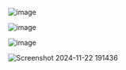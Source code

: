![image](https://github.com/user-attachments/assets/f6ed4721-9d58-46e2-8919-c93c203b744a)

![image](https://github.com/user-attachments/assets/08935c2c-3170-45c0-8c5a-04ff1e6a44d6)

![image](https://github.com/user-attachments/assets/b6e6de14-70dd-4577-8b9e-4409a28ce8a6)

![Screenshot 2024-11-22 191436](https://github.com/user-attachments/assets/6102f11b-28d8-4939-b2e5-c32f1365e691)




